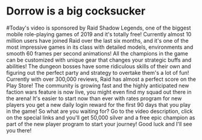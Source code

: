 # Dorrow is a big cocksucker


#Today's video is sponsored by Raid Shadow Legends, one of the biggest mobile role-playing games of 2019 and it's totally free! Currently almost 10 million users have joined Raid over the last six months, and it's one of the most impressive games in its class with detailed models, environments and smooth 60 frames per second animations! All the champions in the game can be customized with unique gear that changes your strategic buffs and abilities! The dungeon bosses have some ridiculous skills of their own and figuring out the perfect party and strategy to overtake them's a lot of fun! Currently with over 300,000 reviews, Raid has almost a perfect score on the Play Store! The community is growing fast and the highly anticipated new faction wars feature is now live, you might even find my squad out there in the arena! It's easier to start now than ever with rates program for new players you get a new daily login reward for the first 90 days that you play in the game! So what are you waiting for? Go to the video description, click on the special links and you'll get 50,000 silver and a free epic champion as part of the new player program to start your journey! Good luck and I'll see you there!

